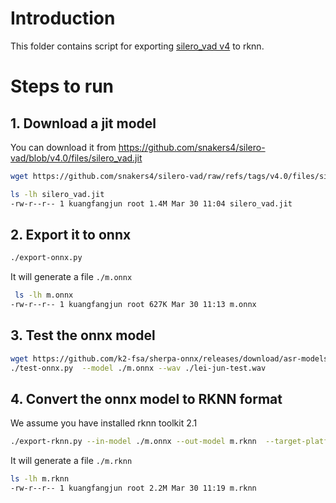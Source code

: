 # Introduction

This folder contains script for exporting
[silero_vad v4](https://github.com/snakers4/silero-vad/tree/v4.0)
to rknn.

# Steps to run

## 1. Download a jit model
You can download it from <https://github.com/snakers4/silero-vad/blob/v4.0/files/silero_vad.jit>

```bash
wget https://github.com/snakers4/silero-vad/raw/refs/tags/v4.0/files/silero_vad.jit
```

```bash
ls -lh silero_vad.jit
-rw-r--r-- 1 kuangfangjun root 1.4M Mar 30 11:04 silero_vad.jit
```

## 2. Export it to onnx
```bash
./export-onnx.py
```

It will generate a file `./m.onnx`

```bash
 ls -lh m.onnx
-rw-r--r-- 1 kuangfangjun root 627K Mar 30 11:13 m.onnx
```

## 3. Test the onnx model

```bash
wget https://github.com/k2-fsa/sherpa-onnx/releases/download/asr-models/lei-jun-test.wav
./test-onnx.py  --model ./m.onnx --wav ./lei-jun-test.wav
```

## 4. Convert the onnx model to RKNN format

We assume you have installed rknn toolkit 2.1
```bash
./export-rknn.py --in-model ./m.onnx --out-model m.rknn  --target-platform rk3588
```

It will generate a file `./m.rknn`

```bash
ls -lh m.rknn
-rw-r--r-- 1 kuangfangjun root 2.2M Mar 30 11:19 m.rknn
```
